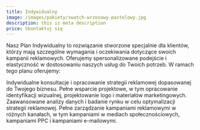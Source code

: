```yaml
---
title: Indywidualny
image: /images/pakiety/swatch-wrzosowy-pastelowy.jpg
description: this is meta description
price: Skontaktuj się
---
```


Nasz Plan Indywidualny to rozwiązanie stworzone specjalnie dla klientów, którzy mają szczególne wymagania i oczekiwania dotyczące swoich kampanii reklamowych. Oferujemy spersonalizowane podejście i elastyczność w dostosowaniu naszych usług do Twoich potrzeb. W ramach tego planu oferujemy:

Indywidualne konsultacje i opracowanie strategii reklamowej dopasowanej do Twojego biznesu.
Pełne wsparcie projektowe, w tym opracowanie identyfikacji wizualnej, projektowanie logo i materiałów marketingowych.
Zaawansowane analizy danych i badanie rynku w celu optymalizacji strategii reklamowej.
Pełne zarządzanie kampaniami reklamowymi w różnych kanałach, w tym kampaniami w mediach społecznościowych, kampaniami PPC i kampaniami e-mailowymi.
